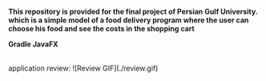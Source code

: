 **This repository is provided for the final project of Persian Gulf University. which is a simple model of a food delivery program where the user can choose his food and see the costs in the shopping cart**

**Gradle JavaFX**

</br>
application review:
![Review GIF](./review.gif)